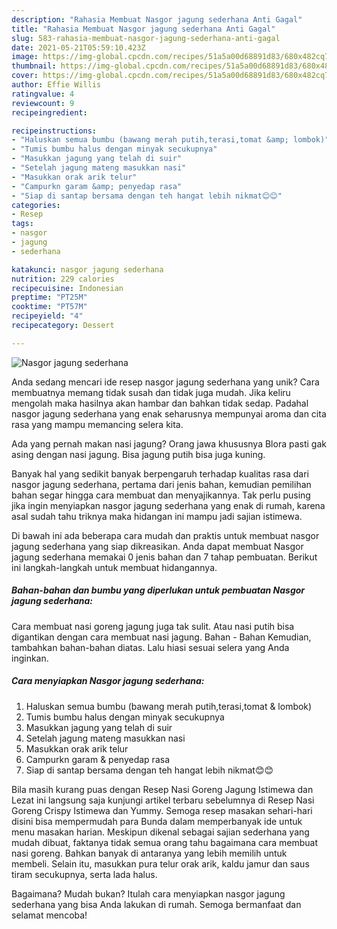 ```yaml
---
description: "Rahasia Membuat Nasgor jagung sederhana Anti Gagal"
title: "Rahasia Membuat Nasgor jagung sederhana Anti Gagal"
slug: 583-rahasia-membuat-nasgor-jagung-sederhana-anti-gagal
date: 2021-05-21T05:59:10.423Z
image: https://img-global.cpcdn.com/recipes/51a5a00d68891d83/680x482cq70/nasgor-jagung-sederhana-foto-resep-utama.jpg
thumbnail: https://img-global.cpcdn.com/recipes/51a5a00d68891d83/680x482cq70/nasgor-jagung-sederhana-foto-resep-utama.jpg
cover: https://img-global.cpcdn.com/recipes/51a5a00d68891d83/680x482cq70/nasgor-jagung-sederhana-foto-resep-utama.jpg
author: Effie Willis
ratingvalue: 4
reviewcount: 9
recipeingredient:

recipeinstructions:
- "Haluskan semua bumbu (bawang merah putih,terasi,tomat &amp; lombok)"
- "Tumis bumbu halus dengan minyak secukupnya"
- "Masukkan jagung yang telah di suir"
- "Setelah jagung mateng masukkan nasi"
- "Masukkan orak arik telur"
- "Campurkn garam &amp; penyedap rasa"
- "Siap di santap bersama dengan teh hangat lebih nikmat😊😊"
categories:
- Resep
tags:
- nasgor
- jagung
- sederhana

katakunci: nasgor jagung sederhana 
nutrition: 229 calories
recipecuisine: Indonesian
preptime: "PT25M"
cooktime: "PT57M"
recipeyield: "4"
recipecategory: Dessert

---
```



![Nasgor jagung sederhana](https://img-global.cpcdn.com/recipes/51a5a00d68891d83/680x482cq70/nasgor-jagung-sederhana-foto-resep-utama.jpg)

Anda sedang mencari ide resep nasgor jagung sederhana yang unik? Cara membuatnya memang tidak susah dan tidak juga mudah. Jika keliru mengolah maka hasilnya akan hambar dan bahkan tidak sedap. Padahal nasgor jagung sederhana yang enak seharusnya mempunyai aroma dan cita rasa yang mampu memancing selera kita.

Ada yang pernah makan nasi jagung? Orang jawa khususnya Blora pasti gak asing dengan nasi jagung. Bisa jagung putih bisa juga kuning.

Banyak hal yang sedikit banyak berpengaruh terhadap kualitas rasa dari nasgor jagung sederhana, pertama dari jenis bahan, kemudian pemilihan bahan segar hingga cara membuat dan menyajikannya. Tak perlu pusing jika ingin menyiapkan nasgor jagung sederhana yang enak di rumah, karena asal sudah tahu triknya maka hidangan ini mampu jadi sajian istimewa.


Di bawah ini ada beberapa cara mudah dan praktis untuk membuat nasgor jagung sederhana yang siap dikreasikan. Anda dapat membuat Nasgor jagung sederhana memakai 0 jenis bahan dan 7 tahap pembuatan. Berikut ini langkah-langkah untuk membuat hidangannya.

<!--inarticleads1-->

##### Bahan-bahan dan bumbu yang diperlukan untuk pembuatan Nasgor jagung sederhana:



Cara membuat nasi goreng jagung juga tak sulit. Atau nasi putih bisa digantikan dengan cara membuat nasi jagung. Bahan - Bahan Kemudian, tambahkan bahan-bahan diatas. Lalu hiasi sesuai selera yang Anda inginkan. 

<!--inarticleads2-->

##### Cara menyiapkan Nasgor jagung sederhana:

1. Haluskan semua bumbu (bawang merah putih,terasi,tomat &amp; lombok)
1. Tumis bumbu halus dengan minyak secukupnya
1. Masukkan jagung yang telah di suir
1. Setelah jagung mateng masukkan nasi
1. Masukkan orak arik telur
1. Campurkn garam &amp; penyedap rasa
1. Siap di santap bersama dengan teh hangat lebih nikmat😊😊


Bila masih kurang puas dengan Resep Nasi Goreng Jagung Istimewa dan Lezat ini langsung saja kunjungi artikel terbaru sebelumnya di Resep Nasi Goreng Crispy Istimewa dan Yummy. Semoga resep masakan sehari-hari disini bisa mempermudah para Bunda dalam memperbanyak ide untuk menu masakan harian. Meskipun dikenal sebagai sajian sederhana yang mudah dibuat, faktanya tidak semua orang tahu bagaimana cara membuat nasi goreng. Bahkan banyak di antaranya yang lebih memilih untuk membeli. Selain itu, masukkan pura telur orak arik, kaldu jamur dan saus tiram secukupnya, serta lada halus. 

Bagaimana? Mudah bukan? Itulah cara menyiapkan nasgor jagung sederhana yang bisa Anda lakukan di rumah. Semoga bermanfaat dan selamat mencoba!
